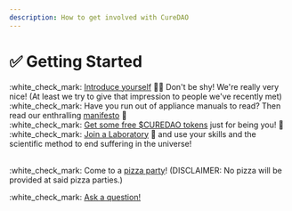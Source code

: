 ```yaml
---
description: How to get involved with CureDAO
---
```


# ✅ Getting Started

:white\_check\_mark: [Introduce yourself](https://discord.gg/n6Xcn2f7Y3) 🙋‍♂️ Don't be shy!  We're really very nice! (At least we try to give that impression to people we've recently met)\
:white\_check\_mark: Have you run out of appliance manuals to read?  Then read our enthralling [manifesto](https://docs.curedao.org) 📜\
:white\_check\_mark: [Get some free $CUREDAO tokens](../../../get-tokens.md) just for being you! 🎁\
:white\_check\_mark: [Join a Laboratory](https://notionforms.io/forms/join-curedao) 🧪 and use your skills and the scientific method to end suffering in the universe!



\
:white\_check\_mark: Come to a [pizza party](https://calendar.google.com/calendar/u/0?cid=aGVsbG9AY3VyZWRhby5vcmc)! (DISCLAIMER: No pizza will be provided at said pizza parties.)

:white\_check\_mark: [Ask a question!](https://discord.gg/9yyYFBqs5H)

